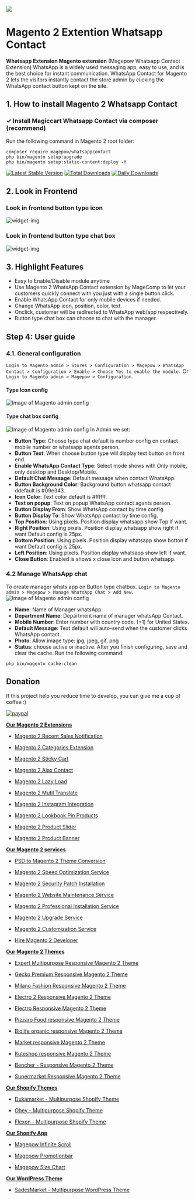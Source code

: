 [<img src="https://github.com/magepow/themeforest/blob/master/shopify/shopify_affiliate.jpg" >](https://shopify.pxf.io/VyL446)

# Magento 2 Extention Whatsapp Contact
**Whatsapp Extension Magento extension** (Magepow Whatsapp Contact Extension) WhatsApp is a widely used messaging app, easy to use, and is the best choice for instant communication. WhatsApp Contact for Magento 2 lets the visitors instantly contact the store admin by clicking the WhatsApp contact button kept on the site.
## 1. How to install Magento 2 Whatsapp Contact
### ✓ Install Magiccart Whatsapp Contact via composer (recommend)
Run the following command in Magento 2 root folder:

```
composer require magepow/whatsappcontact
php bin/magento setup:upgrade
php bin/magento setup:static-content:deploy -f
```
[![Latest Stable Version](https://poser.pugx.org/magepow/whatsappcontact/v/stable)](https://packagist.org/packages/magepow/whatsappcontact)
[![Total Downloads](https://poser.pugx.org/magepow/whatsappcontact/downloads)](https://packagist.org/packages/magepow/whatsappcontact)
[![Daily Downloads](https://poser.pugx.org/magepow/whatsappcontact/d/daily)](https://packagist.org/packages/magepow/whatsappcontact)

## 2. Look in Frontend
### Look in frontend button type icon
![widget-img](https://github.com/magepow/magento-2-whats-app-contact/blob/master/media/frontend_button_type_icon.png)
### Look in frontend button type chat box
![widget-img](https://github.com/magepow/magento-2-whats-app-contact/blob/master/media/frontend_button_type_chatbox.png)
## 3. Highlight Features
- Easy to Enable/Disable module anytime
- Use Magento 2 WhatsApp Contact extension by MageComp to let your customers quickly connect with you just with a single button click.
- Enable WhatsApp Contact for only mobile devices if needed.
- Change WhatsApp icon, position, color, text.
- Onclick, customer will be redirected to WhatsApp web/app respectively.
- Button type chat box can choose to chat with the manager. 
## Step 4: User guide
  ### 4.1. General configuration

  `Login to Magento admin > Stores > Configuration > Magepow > WhatsApp Contact > Configuration > Enable > Choose Yes to enable the module.`
  Or `Login to Magento admin > Magepow > Configuration.`
  #### Type Icon config
  ![Image of Magento admin config](https://github.com/magepow/magento-2-whats-app-contact/blob/master/media/backend_config.png)
  #### Type chat box config
  ![Image of Magento admin config](https://github.com/magepow/magento-2-whats-app-contact/blob/master/media/backend_config_chatbox.png)
   In Admin we set: 
   * **Button Type**: Choose type chat default is number config on contact mobile number or whatsapp agents person.
   * **Button Text**: When choose button type will display text button on front end.
   * **Enable WhatsApp Contact Type**: Select mode shows with Only mobile, only desktop and Desktop/Mobile.
   * **Default Chat Message**: Default message when contact WhatsApp.
   * **Button Background Color**: Background button whatsapp contact ddefault is #09e343.
   * **Icon Color**: Text color default is #ffffff.
   * **Text on popup**: Text on popup WhatsApp contact agents person.
   * **Button Display From**: Show WhatsApp contact by time config.
   * **Button Display To**: Show WhatsApp contact by time config.
   * **Top Position**: Using pixels. Position display whatsapp show Top if want.
   * **Right Position**: Using pixels. Position display whatsapp show right if want Default config is 25px.
   * **Bottom Position**: Using pixels. Position display whatsapp show botton if want Default config is 25px.
   * **Left Position**: Using pixels. Position display whatsapp show left if want.
   * **Close Button**: Enabled is shows x close icon and button whatsapp.
   ### 4.2 Manage WhatsApp chat
   To create manager whats app on Button type chatbox.
   `Login to Magento admin > Magepow > Manage WhatsApp Chat > Add New.`
   ![Image of Magento admin config](https://github.com/magepow/magento-2-whats-app-contact/blob/master/media/form_manager.png)
   * **Name**: Name of Manager whatsApp.
   * **Department Name**: Department name of manager whatsApp Contact.
   * **Mobile Number**: Enter number with country code. (+1) for United States.
   * **Default Message**: Text default will auto-send when the customer clicks WhatsApp contact.
   * **Photo**: Allow image type: jpg, jpeg, gif, png
   * **Status**: choose active or inactive.
   After you finish configuring, save and clear the cache.
   Run the following command:
   
   ```
   php bin/magento cache:clean
   ```
## Donation

If this project help you reduce time to develop, you can give me a cup of coffee :) 

[![paypal](https://www.paypalobjects.com/en_US/i/btn/btn_donateCC_LG.gif)](https://www.paypal.com/paypalme/alopay)


**[Our Magento 2 Extensions](https://magepow.com/magento-2-extensions.html)**

* [Magento 2 Recent Sales Notification](https://magepow.com/magento-2-recent-order-notification.html)

* [Magento 2 Categories Extension](https://magepow.com/magento-categories-extension.html)

* [Magento 2 Sticky Cart](https://magepow.com/magento-sticky-cart.html)

* [Magento 2 Ajax Contact](https://magepow.com/magento-ajax-contact-form.html)

* [Magento 2 Lazy Load](https://magepow.com/magento-lazy-load.html)

* [Magento 2 Mutil Translate](https://magepow.com/magento-multi-translate.html)

* [Magento 2 Instagram Integration](https://magepow.com/magento-2-instagram.html)

* [Magento 2 Lookbook Pin Products](https://magepow.com/lookbook-pin-products.html)

* [Magento 2 Product Slider](https://magepow.com/magento-product-slider.html)

* [Magento 2 Product Banner](https://magepow.com/magento-2-banner-slider.html)

**[Our Magento 2 services](https://magepow.com/magento-services.html)**

* [PSD to Magento 2 Theme Conversion](https://alothemes.com/psd-to-magento-theme-conversion.html)

* [Magento 2 Speed Optimization Service](https://magepow.com/magento-speed-optimization-service.html)

* [Magento 2 Security Patch Installation](https://magepow.com/magento-security-patch-installation.html)

* [Magento 2 Website Maintenance Service](https://magepow.com/website-maintenance-service.html)

* [Magento 2 Professional Installation Service](https://magepow.com/professional-installation-service.html)

* [Magento 2 Upgrade Service](https://magepow.com/magento-upgrade-service.html)

* [Magento 2 Customization Service](https://magepow.com/customization-service.html)

* [Hire Magento 2 Developer](https://magepow.com/hire-magento-developer.html)

**[Our Magento 2 Themes](https://alothemes.com/)**

* [Expert Multipurpose Responsive Magento 2 Theme](https://1.envato.market/c/1314680/275988/4415?u=https://themeforest.net/item/expert-premium-responsive-magento-2-and-1-support-rtl-magento-2-/21667789)

* [Gecko Premium Responsive Magento 2 Theme](https://1.envato.market/c/1314680/275988/4415?u=https://themeforest.net/item/gecko-responsive-magento-2-theme-rtl-supported/24677410)

* [Milano Fashion Responsive Magento 2 Theme](https://1.envato.market/c/1314680/275988/4415?u=https://themeforest.net/item/milano-fashion-responsive-magento-1-2-theme/12141971)

* [Electro 2 Responsive Magento 2 Theme](https://1.envato.market/c/1314680/275988/4415?u=https://themeforest.net/item/electro2-premium-responsive-magento-2-rtl-supported/26875864)

* [Electro Responsive Magento 2 Theme](https://1.envato.market/c/1314680/275988/4415?u=https://themeforest.net/item/electro-responsive-magento-1-2-theme/17042067)

* [Pizzaro Food responsive Magento 2 Theme](https://1.envato.market/c/1314680/275988/4415?u=https://themeforest.net/item/pizzaro-food-responsive-magento-1-2-theme/19438157)

* [Biolife organic responsive Magento 2 Theme](https://1.envato.market/c/1314680/275988/4415?u=https://themeforest.net/item/biolife-organic-food-magento-2-theme-rtl-supported/25712510)

* [Market responsive Magento 2 Theme](https://1.envato.market/c/1314680/275988/4415?u=https://themeforest.net/item/market-responsive-magento-2-theme/22997928)

* [Kuteshop responsive Magento 2 Theme](https://1.envato.market/c/1314680/275988/4415?u=https://themeforest.net/item/kuteshop-multipurpose-responsive-magento-1-2-theme/12985435)

* [Bencher - Responsive Magento 2 Theme](https://1.envato.market/c/1314680/275988/4415?u=https://themeforest.net/item/bencher-responsive-magento-1-2-theme/15787772)

* [Supermarket Responsive Magento 2 Theme](https://1.envato.market/c/1314680/275988/4415?u=https://themeforest.net/item/supermarket-responsive-magento-1-2-theme/18447995)

**[Our Shopify Themes](https://themeforest.net/user/alotheme)**

* [Dukamarket - Multipurpose Shopify Theme](https://1.envato.market/c/1314680/275988/4415?u=https://themeforest.net/item/dukamarket-multipurpose-shopify-theme/36158349)

* [Ohey - Multipurpose Shopify Theme](https://1.envato.market/c/1314680/275988/4415?u=https://themeforest.net/item/ohey-multipurpose-shopify-theme/34624195)

* [Flexon - Multipurpose Shopify Theme](https://1.envato.market/c/1314680/275988/4415?u=https://themeforest.net/item/flexon-multipurpose-shopify-theme/33461048)

**[Our Shopify App](https://apps.shopify.com/partners/maggicart)**

* [Magepow Infinite Scroll](https://apps.shopify.com/magepow-infinite-scroll)

* [Magepow Promotionbar](https://apps.shopify.com/magepow-promotionbar)

* [Magepow Size Chart](https://apps.shopify.com/magepow-size-chart)

**[Our WordPress Theme](https://themeforest.net/user/alotheme/portfolio)**

* [SadesMarket - Multipurpose WordPress Theme](https://1.envato.market/c/1314680/275988/4415?u=https://themeforest.net/item/sadesmarket-multipurpose-wordpress-theme/35369933)
